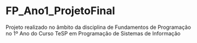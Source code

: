 # FP_Ano1_ProjetoFinal
Projeto realizado no âmbito da disciplina de Fundamentos de Programação no 1º Ano do Curso TeSP em Programação de Sistemas de Informação
